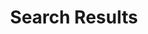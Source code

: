 ---
layout: categories
title: Search Results
permalink: /search-results

redirect_to: "https://www.chrishammond.com/search"
---